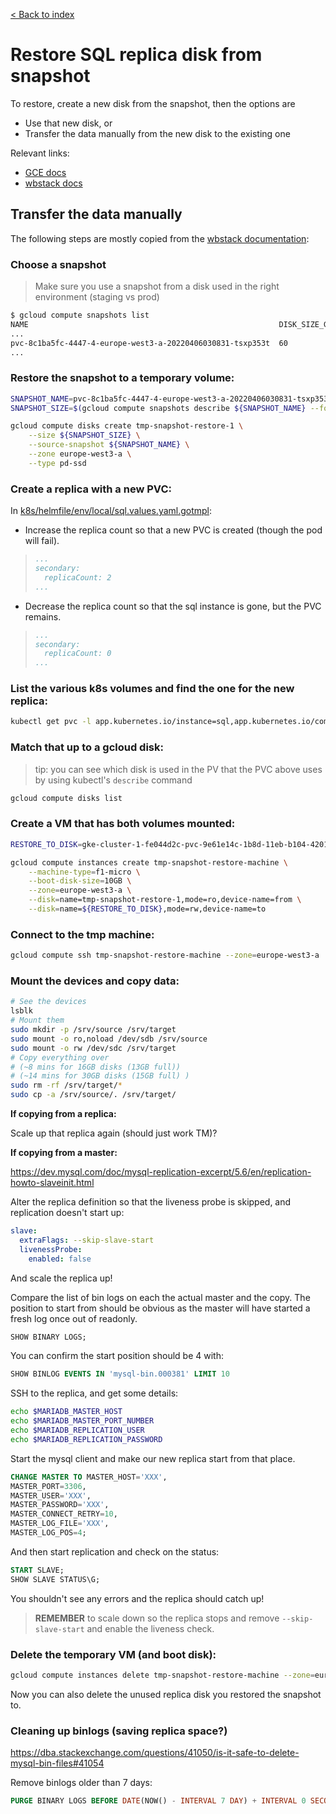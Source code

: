 [< Back to index](../README.md)

# Restore SQL replica disk from snapshot

To restore, create a new disk from the snapshot, then the options are
- Use that new disk, or
- Transfer the data manually from the new disk to the existing one

Relevant links:
- [GCE docs](https://cloud.google.com/compute/docs/disks/restore-snapshot)
- [wbstack docs](https://github.com/wbstack/deploy/blob/main/docs/services/sql.md#creating-a-new-replica-from-another-snapshot-replica-or-master)

## Transfer the data manually

The following steps are mostly copied from the [wbstack documentation](https://github.com/wbstack/deploy/blob/main/docs/services/sql.md#creating-a-new-replica-from-another-snapshot-replica-or-master):

### Choose a snapshot
> Make sure you use a snapshot from a disk used in the right environment (staging vs prod)
```sh
$ gcloud compute snapshots list
NAME                                                        DISK_SIZE_GB  SRC_DISK                                                       STATUS
...
pvc-8c1ba5fc-4447-4-europe-west3-a-20220406030831-tsxp353t  60            europe-west3-a/disks/pvc-8c1ba5fc-4447-46ef-a279-656e30636897  READY
...
```

### Restore the snapshot to a temporary volume:
```sh
SNAPSHOT_NAME=pvc-8c1ba5fc-4447-4-europe-west3-a-20220406030831-tsxp353t
SNAPSHOT_SIZE=$(gcloud compute snapshots describe ${SNAPSHOT_NAME} --format=json | jq -r .diskSizeGb) && echo $SNAPSHOT_SIZE

gcloud compute disks create tmp-snapshot-restore-1 \
    --size ${SNAPSHOT_SIZE} \
    --source-snapshot ${SNAPSHOT_NAME} \
    --zone europe-west3-a \
    --type pd-ssd
```

### Create a replica with a new PVC:

In [k8s/helmfile/env/local/sql.values.yaml.gotmpl](wbaas-deploy/k8s/helmfile/env/local/sql.values.yaml.gotmpl):

- Increase the replica count so that a new PVC is created (though the pod will fail).
>```yaml
> ...
> secondary:
>   replicaCount: 2
> ...
>```

- Decrease the replica count so that the sql instance is gone, but the PVC remains.
>```yaml
> ...
> secondary:
>   replicaCount: 0
> ...
>```


### List the various k8s volumes and find the one for the new replica:

```sh
kubectl get pvc -l app.kubernetes.io/instance=sql,app.kubernetes.io/component=secondary
```

### Match that up to a gcloud disk:

> tip: you can see which disk is used in the PV that the PVC above uses by using kubectl's `describe` command

```sh
gcloud compute disks list
```

### Create a VM that has both volumes mounted:

```sh
RESTORE_TO_DISK=gke-cluster-1-fe044d2c-pvc-9e61e14c-1b8d-11eb-b104-42010a8e022c

gcloud compute instances create tmp-snapshot-restore-machine \
    --machine-type=f1-micro \
    --boot-disk-size=10GB \
    --zone=europe-west3-a \
    --disk=name=tmp-snapshot-restore-1,mode=ro,device-name=from \
    --disk=name=${RESTORE_TO_DISK},mode=rw,device-name=to
```

### Connect to the tmp machine:

```sh
gcloud compute ssh tmp-snapshot-restore-machine --zone=europe-west3-a
```

### Mount the devices and copy data:

```sh
# See the devices
lsblk
# Mount them
sudo mkdir -p /srv/source /srv/target
sudo mount -o ro,noload /dev/sdb /srv/source
sudo mount -o rw /dev/sdc /srv/target
# Copy everything over
# (~8 mins for 16GB disks (13GB full))
# (~14 mins for 30GB disks (15GB full) )
sudo rm -rf /srv/target/*
sudo cp -a /srv/source/. /srv/target/
```

**If copying from a replica:**

Scale up that replica again (should just work TM)?

**If copying from a master:**

https://dev.mysql.com/doc/mysql-replication-excerpt/5.6/en/replication-howto-slaveinit.html

Alter the replica definition so that the liveness probe is skipped, and replication doesn't start up:

```yaml
slave:
  extraFlags: --skip-slave-start
  livenessProbe:
    enabled: false
```

And scale the replica up!

Compare the list of bin logs on each the actual master and the copy.
The position to start from should be obvious as the master will have started a fresh log once out of readonly.

```sql
SHOW BINARY LOGS;
```

You can confirm the start position should be 4 with:

```sql
SHOW BINLOG EVENTS IN 'mysql-bin.000381' LIMIT 10
```

SSH to the replica, and get some details:

```sh
echo $MARIADB_MASTER_HOST
echo $MARIADB_MASTER_PORT_NUMBER
echo $MARIADB_REPLICATION_USER
echo $MARIADB_REPLICATION_PASSWORD
```

Start the mysql client and make our new replica start from that place.

```sql
CHANGE MASTER TO MASTER_HOST='XXX',
MASTER_PORT=3306,
MASTER_USER='XXX',
MASTER_PASSWORD='XXX',
MASTER_CONNECT_RETRY=10,
MASTER_LOG_FILE='XXX',
MASTER_LOG_POS=4;
```

And then start replication and check on the status:

```sql
START SLAVE;
SHOW SLAVE STATUS\G;
```

You shouldn't see any errors and the replica should catch up!

> **REMEMBER** to scale down so the replica stops and remove `--skip-slave-start` and enable the liveness check.

### Delete the temporary VM (and boot disk):

```sh
gcloud compute instances delete tmp-snapshot-restore-machine --zone=europe-west3-a
```

Now you can also delete the unused replica disk you restored the snapshot to.

### Cleaning up binlogs (saving replica space?)

https://dba.stackexchange.com/questions/41050/is-it-safe-to-delete-mysql-bin-files#41054

Remove binlogs older than 7 days:

```sql
PURGE BINARY LOGS BEFORE DATE(NOW() - INTERVAL 7 DAY) + INTERVAL 0 SECOND;
```
